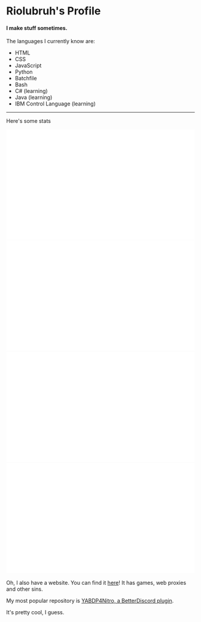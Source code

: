 # Riolubruh's Profile
#### I make stuff sometimes.

The languages I currently know are:

- HTML
- CSS
- JavaScript
- Python
- Batchfile
- Bash
- C# (learning)
- Java (learning)
- IBM Control Language (learning)

___

Here's some stats

![](https://raw.githubusercontent.com/riolubruh/github-stats/master/generated/overview.svg#gh-dark-mode-only)
![](https://raw.githubusercontent.com/riolubruh/github-stats/master/generated/overview.svg#gh-light-mode-only)
![](https://raw.githubusercontent.com/riolubruh/github-stats/master/generated/languages.svg#gh-dark-mode-only)
![](https://raw.githubusercontent.com/riolubruh/github-stats/master/generated/languages.svg#gh-light-mode-only)

Oh, I also have a website. You can find it [here](https://github.com/riolubruh/riolubruh.github.io#stuff)! It has games, web proxies and other sins.

My most popular repository is [YABDP4Nitro, a BetterDiscord plugin](https://github.com/riolubruh/YABDP4Nitro).

It's pretty cool, I guess.
